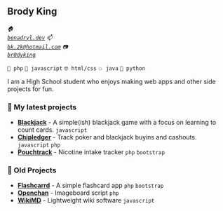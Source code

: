## Brody King 

<code><i>🏠 <a href="https://benadryl.dev">benadryl.dev</a></i></code>
<code><i>📫 <a href="mailto:bk.2k@hotmail.com">bk.2k@hotmail.com</a></i></code>
<code><i>📷 <a href="https://instagram.com/br0dyking">br0dyking</a></i></code>

`👑 php` `🤢 javascript` `🤓 html/css` `💥 java` `🐍 python`

I am a High School student who enjoys making web apps and other side projects for fun.

### 🌱 My latest projects
- [**Blackjack**](https://github.com/brodyking/blackjack) - A simple(ish) blackjack game with a focus on learning to count cards. `javascript`
- [**Chipledger**](https://github.com/brodyking/chipledger) - Track poker and blackjack buyins and cashouts. `javascript` `php`
- [**Pouchtrack**](https://github.com/brodyking/ptrack) - Nicotine intake tracker `php` `bootstrap`

### 🦖 Old Projects
- [**Flashcarrd**](https://github.com/brodyking/flashcarrd) - A simple flashcard app `php` `bootstrap`
- [**Openchan**](https://github.com/brodyking/openchan) - Imageboard script `php`
- [**WikiMD**](https://github.com/brodyking/wikimd) - Lightweight wiki software `javascript`
